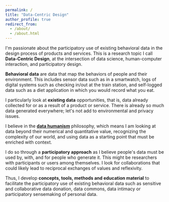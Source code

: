 ```yaml
---
permalink: /
title: "Data-Centric Design"
author_profile: true
redirect_from: 
  - /about/
  - /about.html
---
```


I'm passionate about the participatory use of existing behavioral data in the design process of products and services. This is a research topic I call **Data-Centric Design**, at the intersection of data science, human-computer interaction, and participatory design.

**Behavioral data** are data that map the behaviors of people and their environment. This includes sensor data such as in a smartwatch, logs of digital systems such as checking in/out at the train station, and self-logged data such as a diet application in which you would record what you eat.

I particularly look at **existing data** opportunities, that is, data already collected for or as a result of a product or service. There is already so much data generated everywhere; let's not add to environmental and privacy issues.

I believe in the **[data humanism](https://giorgialupi.com/data-humanism-my-manifesto-for-a-new-data-wold)** philosophy, which means I am looking at data beyond their numerical and quantitative value, recognizing the complexity of our world, and using data as a starting point that must be enriched with context.

I do so through a **participatory approach** as I believe people's data must be used by, with, and for people who generate it. This might be researchers with participants or users among themselves. I look for collaborations that could likely lead to reciprocal exchanges of values and reflexivity.

Thus, I develop **concepts, tools, methods and education material** to facilitate the participatory use of existing behavioral data such as sensitive and collaborative data donation, data commons, data intimacy or participatory sensemaking of personal data.